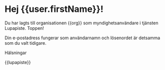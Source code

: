 # Hej {{user.firstName}}!

Du har lagts till organisationen {{org}} som myndighetsanv&auml;ndare i tj&auml;nsten Lupapiste. Toppen! 

Din e-postadress fungerar som anv&auml;ndarnamn och l&ouml;senordet &auml;r detsamma som du valt tidigare.

H&auml;lsningar

{{lupapiste}}
